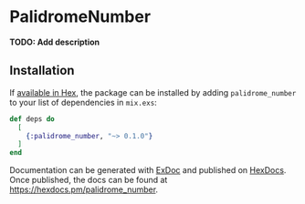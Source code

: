 # PalidromeNumber

**TODO: Add description**

## Installation

If [available in Hex](https://hex.pm/docs/publish), the package can be installed
by adding `palidrome_number` to your list of dependencies in `mix.exs`:

```elixir
def deps do
  [
    {:palidrome_number, "~> 0.1.0"}
  ]
end
```

Documentation can be generated with [ExDoc](https://github.com/elixir-lang/ex_doc)
and published on [HexDocs](https://hexdocs.pm). Once published, the docs can
be found at <https://hexdocs.pm/palidrome_number>.

